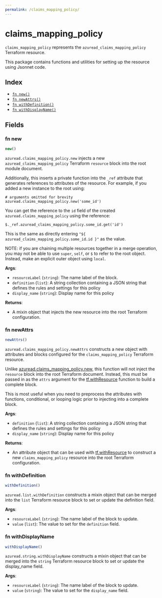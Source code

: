 ```yaml
---
permalink: /claims_mapping_policy/
---
```


# claims_mapping_policy

`claims_mapping_policy` represents the `azuread_claims_mapping_policy` Terraform resource.



This package contains functions and utilities for setting up the resource using Jsonnet code.


## Index

* [`fn new()`](#fn-new)
* [`fn newAttrs()`](#fn-newattrs)
* [`fn withDefinition()`](#fn-withdefinition)
* [`fn withDisplayName()`](#fn-withdisplayname)

## Fields

### fn new

```ts
new()
```


`azuread.claims_mapping_policy.new` injects a new `azuread_claims_mapping_policy` Terraform `resource`
block into the root module document.

Additionally, this inserts a private function into the `_ref` attribute that generates references to attributes of the
resource. For example, if you added a new instance to the root using:

    # arguments omitted for brevity
    azuread.claims_mapping_policy.new('some_id')

You can get the reference to the `id` field of the created `azuread.claims_mapping_policy` using the reference:

    $._ref.azuread_claims_mapping_policy.some_id.get('id')

This is the same as directly entering `"${ azuread_claims_mapping_policy.some_id.id }"` as the value.

NOTE: if you are chaining multiple resources together in a merge operation, you may not be able to use `super`, `self`,
or `$` to refer to the root object. Instead, make an explicit outer object using `local`.

**Args**:
  - `resourceLabel` (`string`): The name label of the block.
  - `definition` (`list`): A string collection containing a JSON string that defines the rules and settings for this policy
  - `display_name` (`string`): Display name for this policy

**Returns**:
- A mixin object that injects the new resource into the root Terraform configuration.


### fn newAttrs

```ts
newAttrs()
```


`azuread.claims_mapping_policy.newAttrs` constructs a new object with attributes and blocks configured for the `claims_mapping_policy`
Terraform resource.

Unlike [azuread.claims_mapping_policy.new](#fn-claims_mapping_policynew), this function will not inject the `resource`
block into the root Terraform document. Instead, this must be passed in as the `attrs` argument for the
[tf.withResource](https://github.com/tf-libsonnet/core/tree/main/docs#fn-withresource) function to build a complete block.

This is most useful when you need to preprocess the attributes with functions, conditional, or looping logic prior to
injecting into a complete block.

**Args**:
  - `definition` (`list`): A string collection containing a JSON string that defines the rules and settings for this policy
  - `display_name` (`string`): Display name for this policy

**Returns**:
  - An attribute object that can be used with [tf.withResource](https://github.com/tf-libsonnet/core/tree/main/docs#fn-withresource) to construct a new `claims_mapping_policy` resource into the root Terraform configuration.


### fn withDefinition

```ts
withDefinition()
```

`azuread.list.withDefinition` constructs a mixin object that can be merged into the `list`
Terraform resource block to set or update the definition field.



**Args**:
  - `resourceLabel` (`string`): The name label of the block to update.
  - `value` (`list`): The value to set for the `definition` field.


### fn withDisplayName

```ts
withDisplayName()
```

`azuread.string.withDisplayName` constructs a mixin object that can be merged into the `string`
Terraform resource block to set or update the display_name field.



**Args**:
  - `resourceLabel` (`string`): The name label of the block to update.
  - `value` (`string`): The value to set for the `display_name` field.
